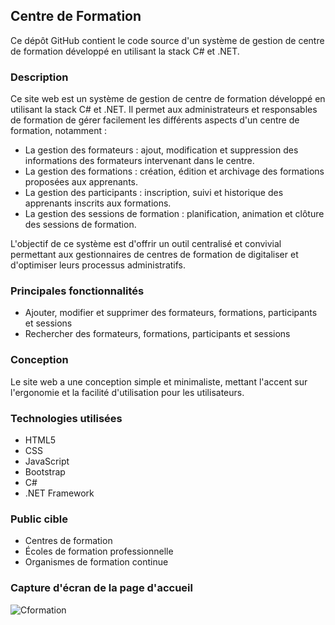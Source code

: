 ## Centre de Formation

Ce dépôt GitHub contient le code source d'un système de gestion de centre de formation développé en utilisant la stack C# et .NET.

### Description

Ce site web est un système de gestion de centre de formation développé en utilisant la stack C# et .NET. Il permet aux administrateurs et responsables de formation de gérer facilement les différents aspects d'un centre de formation, notamment :

- La gestion des formateurs : ajout, modification et suppression des informations des formateurs intervenant dans le centre.
- La gestion des formations : création, édition et archivage des formations proposées aux apprenants.
- La gestion des participants : inscription, suivi et historique des apprenants inscrits aux formations.
- La gestion des sessions de formation : planification, animation et clôture des sessions de formation.

L'objectif de ce système est d'offrir un outil centralisé et convivial permettant aux gestionnaires de centres de formation de digitaliser et d'optimiser leurs processus administratifs.

### Principales fonctionnalités

- Ajouter, modifier et supprimer des formateurs, formations, participants et sessions
- Rechercher des formateurs, formations, participants et sessions

### Conception

Le site web a une conception simple et minimaliste, mettant l'accent sur l'ergonomie et la facilité d'utilisation pour les utilisateurs.

### Technologies utilisées

- HTML5
- CSS
- JavaScript
- Bootstrap
- C#
- .NET Framework

### Public cible

- Centres de formation
- Écoles de formation professionnelle
- Organismes de formation continue

### Capture d'écran de la page d'accueil

![Cformation](https://github.com/siwar630/Centre_De_Formation/assets/130316042/4de73514-66e9-48d5-ae29-12d6b69a5054)
